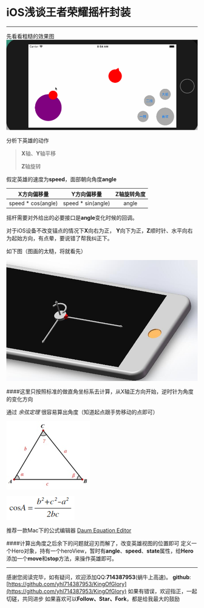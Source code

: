 # iOS浅谈王者荣耀摇杆封装
---
先看看粗糙的效果图
![](image/动画.gif)

分析下英雄的动作

> **X**轴、**Y**轴平移
> 
> **Z**轴旋转

假定英雄的速度为**speed**，面部朝向角度**angle**

| X方向偏移量  | Y方向偏移量 | Z轴旋转角度 |
|:-------------:|:---------------:|:-------------:|
| speed * cos(angle) | speed * sin(angle) | angle |

摇杆需要对外给出的必要接口是**angle**变化时候的回调。

对于iOS设备不改变锚点的情况下**X**向右为正， **Y**向下为正，**Z**顺时针、水平向右为起始方向，有点晕，要说错了帮我纠正下。

如下图（图画的太糙，将就看先）

![](image/iPhone坐标系.png)

####这里只按照标准的做直角坐标系去计算，从X轴正方向开始，逆时针为角度的变化方向

通过 *余弦定理* 很容易算出角度（知道起点跟手势移动的点即可）

![](image/余弦定理图.jpg)

![](image/余弦定理公式.png)

推荐一款Mac下的公式编辑器 [Daum Equation Editor](https://itunes.apple.com/cn/app/daum-%E5%85%AC%E5%BC%8F%E7%BC%96%E8%BE%91%E5%99%A8/id540665783?mt=12)

####计算出角度之后余下的问题就迎刃而解了，改变英雄视图的位置即可
定义一个Hero对象，持有一个heroView，暂时有**angle**、**speed**、**state**属性，给**Hero**添加一个**move**和**stop**方法，来操作英雄即可。

****
感谢您阅读完毕，如有疑问，欢迎添加QQ:**714387953**(蜗牛上高速)。
**github**:[https://github.com/yhl714387953/KingOfGlory](https://github.com/yhl714387953/KingOfGlory)
如果有错误，欢迎指正，一起切磋，共同进步
如果喜欢可以**Follow、Star、Fork**，都是给我最大的鼓励